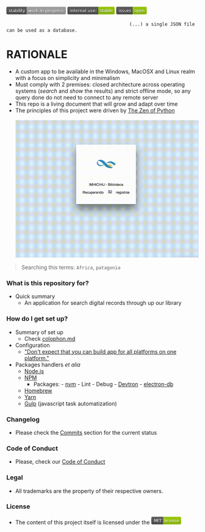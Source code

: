 ![stability-workinprogress](images/477405737-stability_work_in_progress.png)
![internaluse-green](images/3847436881-internal_use_stable.png)
![issues-open](images/2944199103-issues_open.png)

                                                 (...) a single JSON file can be used as a database.

# RATIONALE #
* A custom app to be available in the Windows, MacOSX  and Linux realm with a focus on simplicity and minimalism
* Must comply with 2 premises: closed architecture across operating systems (_search_ and _show_ the results) and strict offline mode, so any query done do not need to connect to any remote server
* This repo is a living document that will grow and adapt over time
* The principles of this project were driven by [The Zen of Python](https://en.wikipedia.org/wiki/Zen_of_Python)
<br> </br>
![stand-alone.gif](images/app.gif)
> Searching this terms: `Africa`, `patagonia`

### What is this repository for?

* Quick summary
    - An application for search digital records through up our library

### How do I get set up?

* Summary of set up
    - Check [colophon.md](Colophon.md)
* Configuration
    - ["Don't expect that you can build app for all platforms on one platform."](https://www.electron.build/multi-platform-build)
* Packages handlers _et alia_
    - [Node.js](https://nodejs.org/)
    - [NPM](https://www.npmjs.com/)
        + Packages:
              - [nvm](https://github.com/creationix/nvm)
              - Lint
              - Debug
              - [Devtron](https://github.com/electron/devtron)
              - [electron-db](https://github.com/alexiusacademia/electron-db)
    - [Homebrew](https://brew.sh/)
    - [Yarn](https://yarnpkg.com/)
    - [Gulp](https://gulpjs.com) (javascript task automatization)

### Changelog

* Please check the [Commits](https://github.com/imhicihu/Biblio-search/commits/master) section for the current status

### Code of Conduct

* Please, check our [Code of Conduct](code_of_conduct.md)

### Legal ###

* All trademarks are the property of their respective owners.

### License ###

* The content of this project itself is licensed under the ![MIT Licence](images/2049852260-MIT-license-green.png) 
